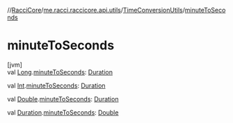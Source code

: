 //[RacciCore](../../../index.md)/[me.racci.raccicore.api.utils](../index.md)/[TimeConversionUtils](index.md)/[minuteToSeconds](minute-to-seconds.md)

# minuteToSeconds

[jvm]\
val [Long](https://kotlinlang.org/api/latest/jvm/stdlib/kotlin/-long/index.html).[minuteToSeconds](minute-to-seconds.md): [Duration](https://kotlinlang.org/api/latest/jvm/stdlib/kotlin.time/-duration/index.html)

val [Int](https://kotlinlang.org/api/latest/jvm/stdlib/kotlin/-int/index.html).[minuteToSeconds](minute-to-seconds.md): [Duration](https://kotlinlang.org/api/latest/jvm/stdlib/kotlin.time/-duration/index.html)

val [Double](https://kotlinlang.org/api/latest/jvm/stdlib/kotlin/-double/index.html).[minuteToSeconds](minute-to-seconds.md): [Duration](https://kotlinlang.org/api/latest/jvm/stdlib/kotlin.time/-duration/index.html)

val [Duration](https://kotlinlang.org/api/latest/jvm/stdlib/kotlin.time/-duration/index.html).[minuteToSeconds](minute-to-seconds.md): [Double](https://kotlinlang.org/api/latest/jvm/stdlib/kotlin/-double/index.html)
